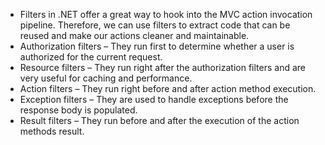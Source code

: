 - Filters in .NET offer a great way to hook into the MVC action invocation pipeline. Therefore, we can use filters to extract code that can be reused and make our actions cleaner and maintainable.
- Authorization filters – They run first to determine whether a user is authorized for the current request. 
- Resource filters – They run right after the authorization filters and are very useful for caching and performance. 
- Action filters – They run right before and after action method execution. 
- Exception filters – They are used to handle exceptions before the response body is populated. 
- Result filters – They run before and after the execution of the action methods result.